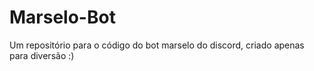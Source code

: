 # Marselo-Bot
Um repositório para o código do bot marselo do discord, criado apenas para diversão :)
